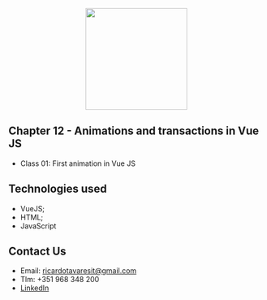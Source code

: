 <p align="center"><img src="https://www.vectorlogo.zone/logos/vuejs/vuejs-ar21.svg" width="200px"></p>

<h2>Chapter 12 - Animations and transactions in Vue JS</h2>

- Class 01: First animation in Vue JS


## Technologies used
- VueJS;
- HTML;
- JavaScript

## Contact Us

- Email: ricardotavaresit@gmail.com
- Tlm: +351 968 348 200
- [LinkedIn](https://www.linkedin.com/in/ricardotavaresit/)
